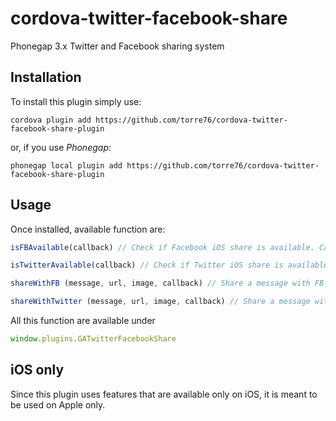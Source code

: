 cordova-twitter-facebook-share
==============================

Phonegap 3.x Twitter and Facebook sharing system

Installation
------------

To install this plugin simply use:

```Shell
cordova plugin add https://github.com/torre76/cordova-twitter-facebook-share-plugin
```

or, if you use _Phonegap_:

```Shell
phonegap local plugin add https://github.com/torre76/cordova-twitter-facebook-share-plugin
```
 Usage
 -----
 
 Once installed, available function are:

 ```js
 isFBAvailable(callback) // Check if Facebook iOS share is available. Callback function receive a boolean
 ```
 ```js
 isTwitterAvailable(callback) // Check if Twitter iOS share is available. Callback function receive a boolean
 ```
 ```js
 shareWithFB (message, url, image, callback) // Share a message with FB (url, image and callback are optionals) and receive a boolean in callback (true if share is complete succesfully)
 ```
 ```js
 shareWithTwitter (message, url, image, callback) // Share a message with Twitter (url, image and callback are optionals) and receive a boolean in callback (true if share is complete succesfully)
 ```

 All this function are available under

```js
window.plugins.GATwitterFacebookShare
 ```

 iOS only
 --------

 Since this plugin uses features that are available only on iOS, it is meant to be used on Apple only.
